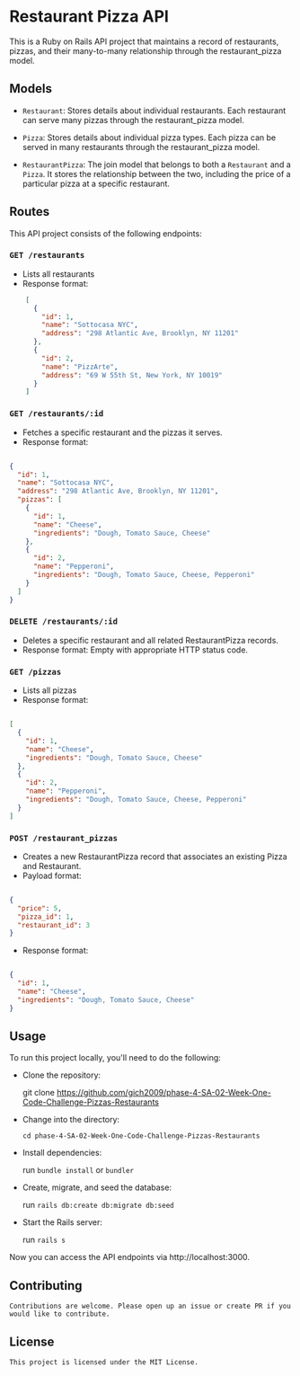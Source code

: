 # Restaurant Pizza API

This is a Ruby on Rails API project that maintains a record of restaurants, pizzas, and their many-to-many relationship through the restaurant_pizza model.

## Models

- `Restaurant`: Stores details about individual restaurants. Each restaurant can serve many pizzas through the restaurant_pizza model.

- `Pizza`: Stores details about individual pizza types. Each pizza can be served in many restaurants through the restaurant_pizza model.

- `RestaurantPizza`: The join model that belongs to both a `Restaurant` and a `Pizza`. It stores the relationship between the two, including the price of a particular pizza at a specific restaurant.

## Routes

This API project consists of the following endpoints:

### `GET /restaurants`
- Lists all restaurants
- Response format:
```json
    [
      {
        "id": 1,
        "name": "Sottocasa NYC",
        "address": "298 Atlantic Ave, Brooklyn, NY 11201"
      },
      {
        "id": 2,
        "name": "PizzArte",
        "address": "69 W 55th St, New York, NY 10019"
      }
    ]
```

### `GET /restaurants/:id`

 - Fetches a specific restaurant and the pizzas it serves.
 - Response format:

```json

{
  "id": 1,
  "name": "Sottocasa NYC",
  "address": "298 Atlantic Ave, Brooklyn, NY 11201",
  "pizzas": [
    {
      "id": 1,
      "name": "Cheese",
      "ingredients": "Dough, Tomato Sauce, Cheese"
    },
    {
      "id": 2,
      "name": "Pepperoni",
      "ingredients": "Dough, Tomato Sauce, Cheese, Pepperoni"
    }
  ]
}
```


### `DELETE /restaurants/:id`

  - Deletes a specific restaurant and all related RestaurantPizza records.
  - Response format: Empty with appropriate HTTP status code.

### `GET /pizzas`

  - Lists all pizzas
  - Response format:

```json

[
  {
    "id": 1,
    "name": "Cheese",
    "ingredients": "Dough, Tomato Sauce, Cheese"
  },
  {
    "id": 2,
    "name": "Pepperoni",
    "ingredients": "Dough, Tomato Sauce, Cheese, Pepperoni"
  }
]
```

### `POST /restaurant_pizzas`

  - Creates a new RestaurantPizza record that associates an existing Pizza and Restaurant.
  - Payload format:

```json

{
  "price": 5,
  "pizza_id": 1,
  "restaurant_id": 3
}
```

  - Response format:

```json

{
  "id": 1,
  "name": "Cheese",
  "ingredients": "Dough, Tomato Sauce, Cheese"
}
```

## Usage

To run this project locally, you'll need to do the following:

  - Clone the repository:

    git clone https://github.com/gich2009/phase-4-SA-02-Week-One-Code-Challenge-Pizzas-Restaurants

  - Change into the directory:

    `cd phase-4-SA-02-Week-One-Code-Challenge-Pizzas-Restaurants`

  - Install dependencies:

    run `bundle install` or `bundler`

  - Create, migrate, and seed the database:

    run `rails db:create db:migrate db:seed`

  - Start the Rails server:

    run `rails s`

Now you can access the API endpoints via http://localhost:3000.

## Contributing

    Contributions are welcome. Please open up an issue or create PR if you would like to contribute.

## License

    This project is licensed under the MIT License.
